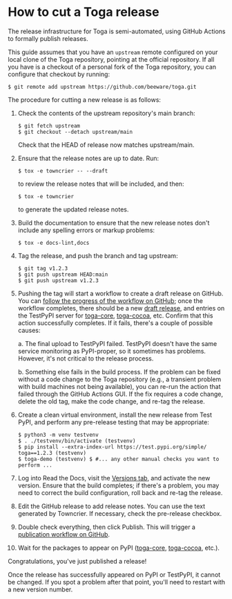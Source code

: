 # How to cut a Toga release

The release infrastructure for Toga is semi-automated, using GitHub Actions to formally publish releases.

This guide assumes that you have an `upstream` remote configured on your local clone of the Toga repository, pointing at the official repository. If all you have is a checkout of a personal fork of the Toga repository, you can configure that checkout by running:

```console
$ git remote add upstream https://github.com/beeware/toga.git
```

The procedure for cutting a new release is as follows:

1. Check the contents of the upstream repository's main branch:

      ```console
      $ git fetch upstream
      $ git checkout --detach upstream/main
      ```

      Check that the HEAD of release now matches upstream/main.

2. Ensure that the release notes are up to date. Run:

      ```console
      $ tox -e towncrier -- --draft
      ```

      to review the release notes that will be included, and then:

      ```console
      $ tox -e towncrier
      ```

      to generate the updated release notes.

3. Build the documentation to ensure that the new release notes don't include any spelling errors or markup problems:

      ```console
      $ tox -e docs-lint,docs
      ```

4. Tag the release, and push the branch and tag upstream:

      ```console
      $ git tag v1.2.3
      $ git push upstream HEAD:main
      $ git push upstream v1.2.3
      ```

5. Pushing the tag will start a workflow to create a draft release on GitHub. You can [follow the progress of the workflow on GitHub](https://github.com/beeware/toga/actions?query=workflow%3A%22Create+Release%22); once the workflow completes, there should be a new [draft release](https://github.com/beeware/toga/releases), and entries on the TestPyPI server for [toga-core](https://test.pypi.org/project/toga-core/), [toga-cocoa](https://test.pypi.org/project/toga-cocoa/), etc. Confirm that this action successfully completes. If it fails,  there's a couple of possible causes:

      a. The final upload to TestPyPI failed. TestPyPI doesn't have the same service monitoring as PyPI-proper, so it sometimes has problems. However, it's not critical to the release process.

      b. Something else fails in the build process. If the problem can be fixed without a code change to the Toga repository (e.g., a transient problem with build machines not being available), you can re-run the action that failed through the GitHub Actions GUI. If the fix requires a code change, delete the old tag, make the code change, and re-tag the release.

6. Create a clean virtual environment, install the new release from Test PyPI, and perform any pre-release testing that may be appropriate:

      ```console
      $ python3 -m venv testvenv
      $ . ./testvenv/bin/activate (testvenv)
      $ pip install --extra-index-url https://test.pypi.org/simple/ toga==1.2.3 (testvenv)
      $ toga-demo (testvenv) $ #... any other manual checks you want to perform ...
      ```

7. Log into Read the Docs, visit the [Versions tab](https://readthedocs.org/projects/toga/versions/), and activate the new version. Ensure that the build completes; if there's a problem, you may need to correct the build configuration, roll back and re-tag the release.

8. Edit the GitHub release to add release notes. You can use the text generated by Towncrier. If necessary, check the pre-release checkbox.

9. Double check everything, then click Publish. This will trigger a [publication workflow on GitHub](https://github.com/beeware/toga/actions?query=workflow%3A%22Upload+Python+Package%22).

10. Wait for the packages to appear on PyPI ([toga-core](https://pypi.org/project/toga-core/), [toga-cocoa](https://pypi.org/project/toga-cocoa/), etc.).

Congratulations, you've just published a release!

Once the release has successfully appeared on PyPI or TestPyPI, it cannot be changed. If you spot a problem after that point, you'll need to restart with a new version number.
